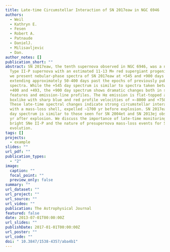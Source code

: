 ```yaml
---
title: Late-time Circumstellar Interaction of SN 2017eaw in NGC 6946
authors:
  - Weil
  - Kathryn E.
  - Fesen
  - Robert A.
  - Patnaude
  - DanielJ.
  - Milisavljevic
  - Dan.
author_notes: []
publication_short: ""
abstract: SN 2017eaw, the tenth supernova observed in NGC 6946, was a normal
  Type II-P supernova with an estimated 11-13 M⊙ red supergiant progenitor. Here
  we present nebular-phase spectra of SN 2017eaw at +545 and +900 days post-max,
  extending approximately 50-400 days past the epochs of previously published
  spectra. While the +545 day spectrum is similar to spectra taken between days
  +400 and +493, the +900 day spectrum shows dramatic changes both in spectral
  features and emission-line profiles. The Hα emission is flat-topped and
  boxlike with sharp blue and red profile velocities of ≃-8000 and +7500 km s-1.
  These late-time spectral changes indicate strong circumstellar interaction
  with a mass-loss shell, expelled ∼1700 yr before explosion. SN 2017eaw's +900
  day spectrum is similar to those seen for SN 2004et and SN 2013ej observed 2-3
  yr after explosion. We discuss the importance of late-time monitoring of
  bright SNe II-P and the nature of presupernova mass-loss events for SN II-P
  evolution.
tags: []
projects:
  - example
slides: ""
url_pdf: ""
publication_types:
  - "2"
image:
  caption: ""
  focal_point: ""
  preview_only: false
summary: ""
url_dataset: ""
url_project: ""
url_source: ""
url_video: ""
publication: The Astrophysical Journal
featured: false
date: 2013-07-01T00:00:00Z
url_slides: ""
publishDate: 2017-01-01T00:00:00Z
url_poster: ""
url_code: ""
doi: " 10.3847/1538-4357/aba4b1"
---
```

